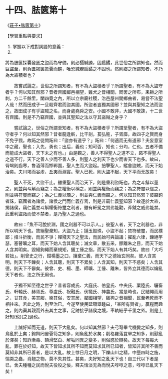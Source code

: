 # 十四、胠篋第十

《[莊子•胠篋第十](https://zh.wikisource.org/wiki/%E8%8E%8A%E5%AD%90/%E8%83%A0%E7%AF%8B)》

【學習重點與要求】

1. 掌握以下成對詞語的意義：
1. 



將為胠篋探囊發匱之盜而為守備，則必攝緘縢，固扃鐍，此世俗之所謂知也。然而巨盜至，則負匱揭篋擔囊而趨，唯恐緘縢扃鐍之不固也。然則鄉之所謂知者，不乃為大盜積者也？

　　故嘗試論之，世俗之所謂知者，有不為大盜積者乎？所謂聖者，有不為大盜守者乎？何以知其然邪？昔者齊國鄰邑相望，雞犬之音相聞，罔罟之所布，耒耨之所刺，方二千餘里。闔四竟之內，所以立宗廟社稷，治邑屋州閭鄉曲者，曷嘗不法聖人哉！然而田成子一旦殺齊君而盜其國，所盜者豈獨其國邪？並與其聖知之法而盜之，故田成子有乎盜賊之名，而身處堯舜之安。小國不敢非，大國不敢誅，十二世有齊國。則是不乃竊齊國，並與其聖知之法以守其盜賊之身乎？

　　嘗試論之，世俗之所謂至知者，有不為大盜積者乎？所謂至聖者，有不為大盜守者乎？何以知其然邪？昔者龍逢斬，比干剖，萇弘胣，子胥靡，故四子之賢而身不免乎戮。故跖之徒問跖曰：「盜亦有道乎？」跖曰：「何適而无有道邪？夫妄意室中之藏，聖也；入先，勇也；出后，義也；知可否，知也；分均，仁也。五者不備而能成大盜者，天下未之有也。」由是觀之，善人不得聖人之道不立，跖不得聖人之道不行。天下之善人少而不善人多，則聖人之利天下也少而害天下也多。故曰，脣竭則齒寒，魯酒薄而邯鄲圍，聖人生而大盜起。掊擊聖人，縱舍盜賊，而天下始治矣。夫川竭而谷虛，丘夷而淵實。聖人已死，則大盜不起，天下平而无故矣！

　　聖人不死，大盜不止。雖重聖人而治天下，則是重利盜跖也。為之斗斛以量之，則並與斗斛而竊之；為之權衡以稱之，則並與權衡而竊之；為之符璽以信之，則並與符璽而竊之；為之仁義以矯之，則並與仁義而竊之。何以知其然邪？彼竊鉤者誅，竊國者為諸侯，諸侯之門而仁義存焉，則是非竊仁義聖知邪？故逐於大盜，揭諸侯，竊仁義並斗斛權衡符璽之利者，雖有軒冕之賞弗能勸，斧鉞之威弗能禁。此重利盜跖而使不禁者，是乃聖人之過也。

　　故曰：「魚不可脫於淵，國之利器不可以示人。」彼聖人者，天下之利器也，非所以明天下也。故絕聖棄知，大盜乃止；擿玉毀珠，小盜不起；焚符破璽，而民樸鄙；掊斗折衡，而民不爭；殫殘天下之聖法，而民始可與論議；擢亂六律，鑠絕竽瑟，塞瞽曠之耳，而天下始人含其聰矣；滅文章，散五采，膠離朱之目，而天下始人含其明矣。毀絕鉤繩而棄規矩，攦工倕之指，而天下始人有其巧矣。故曰「大巧若拙」。削曾史之行，鉗楊墨之口，攘棄仁義，而天下之德始玄同矣。彼人含其明，則天下不鑠矣；人含其聰，則天下不累矣；人含其知，則天下不惑矣；人含其德，則天下不僻矣。彼曾、史、楊、墨、師曠、工倕、離朱，皆外立其德而以爚亂天下者也，法之所无用也。

　　子獨不知至德之世乎？昔者容成氏、大庭氏、伯皇氏、中央氏、栗陸氏、驪畜氏、軒轅氏、赫胥氏、尊盧氏、祝融氏、伏犧氏、神農氏，當是時也，民結繩而用之，甘其食，美其服，樂其俗，安其居，鄰國相望，雞狗之音相聞，民至老死而不相往來。若此之時，則至治已。今遂至使民延頸舉踵曰，「某所有賢者」，贏糧而趣之，則內棄其親而外去其主之事，足跡接乎諸侯之境，車軌結乎千里之外。則是上好知(也)[之]過也。

　　上誠好知而无道，則天下大亂矣。何以知其然邪？夫弓弩畢弋機變之知多，則鳥亂於上矣；鉤餌罔罟罾笱之知多，則魚亂於水矣；削格羅落罝罘之知多，則獸亂於澤矣；知詐漸毒、頡滑堅白、解垢同異之變多，則俗惑於辯矣。故天下每每大亂，罪在於好知。故天下皆知求其所不知而莫知求其所已知者，皆知非其所不善而莫知非其所已善者，是以大亂。故上悖日月之明，下爍山川之精，中墮四時之施，惴耎之蟲，肖翹之物，莫不失其性。甚矣，夫好知之亂天下也！自三代以下者是已，舍夫種種之民而悅夫役役之佞，釋夫恬淡无為而悅夫啍啍之意，啍啍已亂天下矣！

